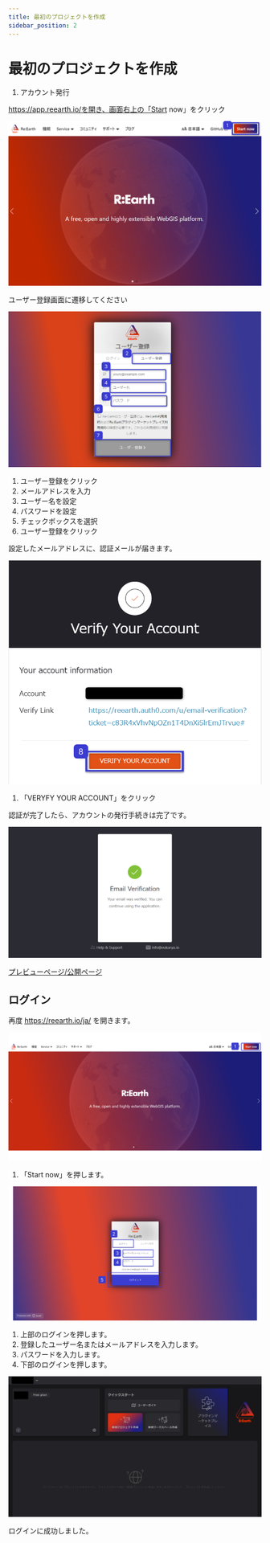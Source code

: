 ```yaml
---
title: 最初のプロジェクトを作成
sidebar_position: 2
---
```


# 最初のプロジェクトを作成

1. アカウント発行

https://app.reearth.io/を開き、画面右上の「Start now」をクリック

![image](./img/001.png)

ユーザー登録画面に遷移してください

![image](./img/002.png)

1. ユーザー登録をクリック
2. メールアドレスを入力
3. ユーザー名を設定
4. パスワードを設定
5. チェックボックスを選択
6. ユーザー登録をクリック

設定したメールアドレスに、認証メールが届きます。

![image](./img/003.png)

1. 「VERYFY YOUR ACCOUNT」をクリック

認証が完了したら、アカウントの発行手続きは完了です。

![image](./img/004.png)

[プレビューページ/公開ページ](./preview-page/public-page.md) <!-- v2.0: work in prgress  -->

## ログイン

再度 https://reearth.io/ja/ を開きます。

![image](./img/005.png)

1. 「Start now」を押します。

![image](./img/006.png)

1. 上部のログインを押します。
2. 登録したユーザー名またはメールアドレスを入力します。
3. パスワードを入力します。
4. 下部のログインを押します。

![image](./img/007.png)

ログインに成功しました。